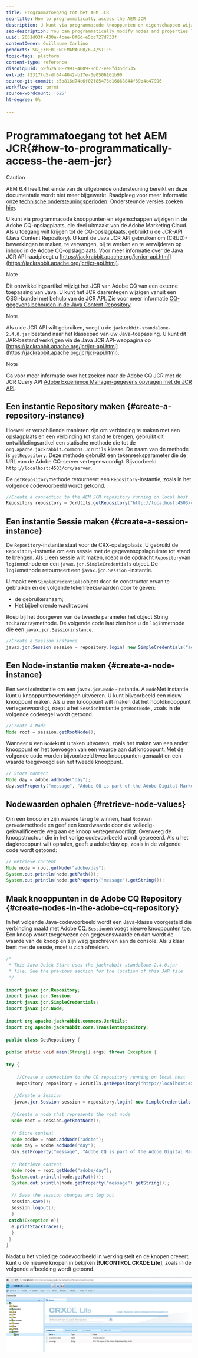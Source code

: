 ```yaml
---
title: Programmatoegang tot het AEM JCR
seo-title: How to programmatically access the AEM JCR
description: U kunt via programmacode knooppunten en eigenschappen wijzigen die zich bevinden in de AEM opslagplaats, die deel uitmaakt van de Adobe Marketing Cloud
seo-description: You can programmatically modify nodes and properties located within the AEM repository, which is part of the Adobe Marketing Cloud
uuid: 2051d03f-430a-4cae-8f6d-e5bc727d733f
contentOwner: Guillaume Carlino
products: SG_EXPERIENCEMANAGER/6.4/SITES
topic-tags: platform
content-type: reference
discoiquuid: 69f62a38-7991-4009-8db7-ee8fd35dc535
exl-id: f2317fd5-df64-4042-b17e-0e0506161b90
source-git-commit: c5b816d74c6f02f85476d16868844f39b4c47996
workflow-type: tm+mt
source-wordcount: '625'
ht-degree: 0%

---
```


# Programmatoegang tot het AEM JCR{#how-to-programmatically-access-the-aem-jcr}

>[!CAUTION]
>
>AEM 6.4 heeft het einde van de uitgebreide ondersteuning bereikt en deze documentatie wordt niet meer bijgewerkt. Raadpleeg voor meer informatie onze [technische ondersteuningsperioden](https://helpx.adobe.com/support/programs/eol-matrix.html). Ondersteunde versies zoeken [hier](https://experienceleague.adobe.com/docs/).

U kunt via programmacode knooppunten en eigenschappen wijzigen in de Adobe CQ-opslagplaats, die deel uitmaakt van de Adobe Marketing Cloud. Als u toegang wilt krijgen tot de CQ-opslagplaats, gebruikt u de JCR-API (Java Content Repository). U kunt de Java JCR API gebruiken om (CRUD)-bewerkingen te maken, te vervangen, bij te werken en te verwijderen op inhoud in de Adobe CQ-opslagplaats. Voor meer informatie over de Java JCR API raadpleegt u [https://jackrabbit.apache.org/jcr/jcr-api.html](https://jackrabbit.apache.org/jcr/jcr-api.html).

>[!NOTE]
>
>Dit ontwikkelingsartikel wijzigt het JCR van Adobe CQ van een externe toepassing van Java. U kunt het JCR daarentegen wijzigen vanuit een OSGi-bundel met behulp van de JCR API. Zie voor meer informatie [CQ-gegevens behouden in de Java Content Repository](https://helpx.adobe.com/experience-manager/using/persisting-cq-data-java-content1.html).

>[!NOTE]
>
>Als u de JCR API wilt gebruiken, voegt u de `jackrabbit-standalone-2.4.0.jar` bestand naar het klassepad van uw Java-toepassing. U kunt dit JAR-bestand verkrijgen via de Java JCR API-webpagina op [https://jackrabbit.apache.org/jcr/jcr-api.html](https://jackrabbit.apache.org/jcr/jcr-api.html).

>[!NOTE]
>
>Ga voor meer informatie over het zoeken naar de Adobe CQ JCR met de JCR Query API [Adobe Experience Manager-gegevens opvragen met de JCR API](https://helpx.adobe.com/experience-manager/using/querying-experience-manager-data-using1.html).

## Een instantie Repository maken {#create-a-repository-instance}

Hoewel er verschillende manieren zijn om verbinding te maken met een opslagplaats en een verbinding tot stand te brengen, gebruikt dit ontwikkelingsartikel een statische methode die tot de `org.apache.jackrabbit.commons.JcrUtils` klasse. De naam van de methode is `getRepository`. Deze methode gebruikt een tekenreeksparameter die de URL van de Adobe CQ-server vertegenwoordigt. Bijvoorbeeld `http://localhost:4503/crx/server`.

De `getRepository`methode retourneert een `Repository`-instantie, zoals in het volgende codevoorbeeld wordt getoond.

```java
//Create a connection to the AEM JCR repository running on local host
Repository repository = JcrUtils.getRepository("http://localhost:4503/crx/server");
```

## Een instantie Sessie maken {#create-a-session-instance}

De `Repository`-instantie staat voor de CRX-opslagplaats. U gebruikt de `Repository`-instantie om een sessie met de gegevensopslagruimte tot stand te brengen. Als u een sessie wilt maken, roept u de opdracht `Repository`van `login`methode en een `javax.jcr.SimpleCredentials` object. De `login`methode retourneert een `javax.jcr.Session` -instantie.

U maakt een `SimpleCredentials`object door de constructor ervan te gebruiken en de volgende tekenreekswaarden door te geven:

* de gebruikersnaam;
* Het bijbehorende wachtwoord

Roep bij het doorgeven van de tweede parameter het object String `toCharArray`methode. De volgende code laat zien hoe u de `login`methode die een `javax.jcr.Sessioninstance`.

```java
//Create a Session instance
javax.jcr.Session session = repository.login( new SimpleCredentials("admin", "admin".toCharArray()));
```

## Een Node-instantie maken {#create-a-node-instance}

Een `Session`instantie om een `javax.jcr.Node` -instantie. A `Node`Met instantie kunt u knooppuntbewerkingen uitvoeren. U kunt bijvoorbeeld een nieuw knooppunt maken. Als u een knooppunt wilt maken dat het hoofdknooppunt vertegenwoordigt, roept u het `Session`instantie `getRootNode` , zoals in de volgende coderegel wordt getoond.

```java
//Create a Node
Node root = session.getRootNode();
```

Wanneer u een `Node`kunt u taken uitvoeren, zoals het maken van een ander knooppunt en het toevoegen van een waarde aan dat knooppunt. Met de volgende code worden bijvoorbeeld twee knooppunten gemaakt en een waarde toegevoegd aan het tweede knooppunt.

```java
// Store content 
Node day = adobe.addNode("day");
day.setProperty("message", "Adobe CQ is part of the Adobe Digital Marketing Suite!");
```

## Nodewaarden ophalen {#retrieve-node-values}

Om een knoop en zijn waarde terug te winnen, haal `Node`van `getNode`methode en geef een koordwaarde door die volledig-gekwalificeerde weg aan de knoop vertegenwoordigt. Overweeg de knoopstructuur die in het vorige codevoorbeeld wordt gecreeerd. Als u het dagknooppunt wilt ophalen, geeft u adobe/day op, zoals in de volgende code wordt getoond:

```java
// Retrieve content
Node node = root.getNode("adobe/day");
System.out.println(node.getPath());
System.out.println(node.getProperty("message").getString());
```

## Maak knooppunten in de Adobe CQ Repository {#create-nodes-in-the-adobe-cq-repository}

In het volgende Java-codevoorbeeld wordt een Java-klasse voorgesteld die verbinding maakt met Adobe CQ. `Session`en voegt nieuwe knooppunten toe. Een knoop wordt toegewezen een gegevenswaarde en dan wordt de waarde van de knoop en zijn weg geschreven aan de console. Als u klaar bent met de sessie, moet u zich afmelden.

```java
/*
 * This Java Quick Start uses the jackrabbit-standalone-2.4.0.jar
 * file. See the previous section for the location of this JAR file
 */
 
import javax.jcr.Repository; 
import javax.jcr.Session; 
import javax.jcr.SimpleCredentials; 
import javax.jcr.Node; 
 
import org.apache.jackrabbit.commons.JcrUtils;
import org.apache.jackrabbit.core.TransientRepository;

public class GetRepository {

public static void main(String[] args) throws Exception { 
 
try { 
 
    //Create a connection to the CQ repository running on local host 
    Repository repository = JcrUtils.getRepository("http://localhost:4503/crx/server");
   
   //Create a Session
   javax.jcr.Session session = repository.login( new SimpleCredentials("admin", "admin".toCharArray())); 
 
  //Create a node that represents the root node
  Node root = session.getRootNode(); 
 
  // Store content 
  Node adobe = root.addNode("adobe"); 
  Node day = adobe.addNode("day"); 
  day.setProperty("message", "Adobe CQ is part of the Adobe Digital Marketing Suite!");

  // Retrieve content 
  Node node = root.getNode("adobe/day"); 
  System.out.println(node.getPath()); 
  System.out.println(node.getProperty("message").getString()); 
 
  // Save the session changes and log out
  session.save(); 
  session.logout();
  }
 catch(Exception e){
  e.printStackTrace();
  }
 } 
}
```

Nadat u het volledige codevoorbeeld in werking stelt en de knopen creeert, kunt u de nieuwe knopen in bekijken **[!UICONTROL CRXDE Lite]**, zoals in de volgende afbeelding wordt getoond.

![chlimage_1-68](assets/chlimage_1-68.png)
